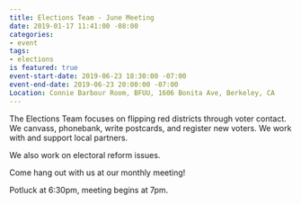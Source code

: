 ```yaml
---
title: Elections Team - June Meeting
date: 2019-01-17 11:41:00 -08:00
categories:
- event
tags:
- elections
is featured: true
event-start-date: 2019-06-23 18:30:00 -07:00
event-end-date: 2019-06-23 20:00:00 -07:00
Location: Connie Barbour Room, BFUU, 1606 Bonita Ave, Berkeley, CA
---
```


The Elections Team focuses on flipping red districts through voter contact. We canvass, phonebank, write postcards, and register new voters. We work with and support local partners.

We also work on electoral reform issues.

Come hang out with us at our monthly meeting!

Potluck at 6:30pm, meeting begins at 7pm.